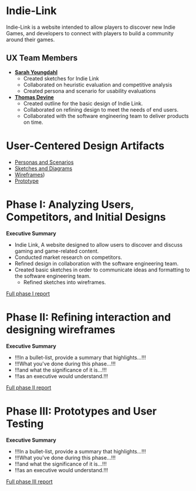 # Indie-Link

Indie-Link is a website intended to allow players to discover new Indie Games, and developers to connect with players to build a community around their games. 

## UX Team Members

- **[Sarah Youngdahl](https://github.com/UsabilityEngineering/ux-portfolio-tinkerdog10.git)**
   - Created sketches for Indie Link
   - Collaborated on heuristic evaluation and competitive analysis
   - Created persona and scenario for usability evaluations
- **[Thomas Devine](https://github.com/UsabilityEngineering/ux-portfolio-thomasdevine01)**
   -  Created outline for the basic design of Indie Link.
   -  Collaborated on refining design to meet the needs of end users.
   -  Collaborated with the software engineering team to deliver products on time. 
  

# User-Centered Design Artifacts
 
* [Personas and Scenarios](https://github.com/ChicoState/UX-Indie-Link/blob/bc2601c3a184bf07fbaabf01a3aebd9532d7edc0/personas/x06%20Personas%20and%20Scenarios.pdf)
* [Sketches and Diagrams](https://github.com/ChicoState/UX-Indie-Link/blob/4e03468bd670408f20f2125b4612055c6fa9e23d/sketches/2023_09_26%203_37%20PM%20Office%20Lens%20(1).pdf)
* [Wireframes](https://github.com/ChicoState/UX-Indie-Link/blob/main/wireframes/Wireframe.pdf))
* [Prototype](#)

# Phase I: Analyzing Users, Competitors, and Initial Designs

**Executive Summary**

- Indie Link, A website designed to allow users to discover and discuss gaming and game-related content.
- Conducted market research on competitors.
- Refined design in collaboration with the software engineering team.
- Created basic sketches in order to communicate ideas and formatting to the software engineering team.
   - Refined sketches into wireframes.

[Full phase I report](phaseI/)

# Phase II: Refining interaction and designing wireframes

**Executive Summary**

* !!!In a bullet-list, provide a summary that highlights...!!!
* !!!What you've done during this phase...!!!
* !!!and what the significance of it is...!!!
* !!!as an executive would understand.!!!

[Full phase II report](phaseII/)

# Phase III: Prototypes and User Testing

**Executive Summary**

* !!!In a bullet-list, provide a summary that highlights...!!!
* !!!What you've done during this phase...!!!
* !!!and what the significance of it is...!!!
* !!!as an executive would understand.!!!

[Full phase III report](phaseIII/)
